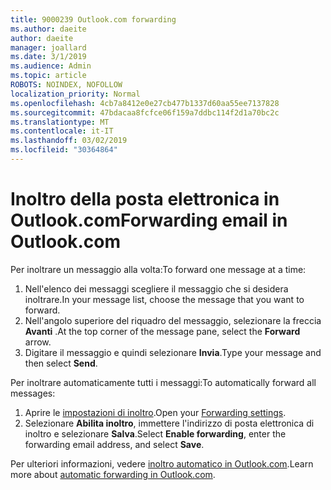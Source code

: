 ```yaml
---
title: 9000239 Outlook.com forwarding
ms.author: daeite
author: daeite
manager: joallard
ms.date: 3/1/2019
ms.audience: Admin
ms.topic: article
ROBOTS: NOINDEX, NOFOLLOW
localization_priority: Normal
ms.openlocfilehash: 4cb7a8412e0e27cb477b1337d60aa55ee7137828
ms.sourcegitcommit: 47bdacaa8fcfce06f159a7ddbc114f2d1a70bc2c
ms.translationtype: MT
ms.contentlocale: it-IT
ms.lasthandoff: 03/02/2019
ms.locfileid: "30364864"
---
```

# <a name="forwarding-email-in-outlookcom"></a><span data-ttu-id="5ef31-102">Inoltro della posta elettronica in Outlook.com</span><span class="sxs-lookup"><span data-stu-id="5ef31-102">Forwarding email in Outlook.com</span></span>

<span data-ttu-id="5ef31-103">Per inoltrare un messaggio alla volta:</span><span class="sxs-lookup"><span data-stu-id="5ef31-103">To forward one message at a time:</span></span>

1. <span data-ttu-id="5ef31-104">Nell'elenco dei messaggi scegliere il messaggio che si desidera inoltrare.</span><span class="sxs-lookup"><span data-stu-id="5ef31-104">In your message list, choose the message that you want to forward.</span></span>
2. <span data-ttu-id="5ef31-105">Nell'angolo superiore del riquadro del messaggio, selezionare la freccia **Avanti** .</span><span class="sxs-lookup"><span data-stu-id="5ef31-105">At the top corner of the message pane, select the **Forward** arrow.</span></span>
3. <span data-ttu-id="5ef31-106">Digitare il messaggio e quindi selezionare **Invia**.</span><span class="sxs-lookup"><span data-stu-id="5ef31-106">Type your message and then select **Send**.</span></span>

<span data-ttu-id="5ef31-107">Per inoltrare automaticamente tutti i messaggi:</span><span class="sxs-lookup"><span data-stu-id="5ef31-107">To automatically forward all messages:</span></span>

1. <span data-ttu-id="5ef31-108">Aprire le [impostazioni di inoltro](https://outlook.live.com/mail/options/mail/forwarding/forwardingOption).</span><span class="sxs-lookup"><span data-stu-id="5ef31-108">Open your [Forwarding settings](https://outlook.live.com/mail/options/mail/forwarding/forwardingOption).</span></span>
2. <span data-ttu-id="5ef31-109">Selezionare **Abilita inoltro**, immettere l'indirizzo di posta elettronica di inoltro e selezionare **Salva**.</span><span class="sxs-lookup"><span data-stu-id="5ef31-109">Select **Enable forwarding**, enter the forwarding email address, and select **Save**.</span></span>

<span data-ttu-id="5ef31-110">Per ulteriori informazioni, vedere [inoltro automatico in Outlook.com](https://support.office.com/article/6246987c-6c8f-4144-b255-14fc07007dad).</span><span class="sxs-lookup"><span data-stu-id="5ef31-110">Learn more about [automatic forwarding in Outlook.com](https://support.office.com/article/6246987c-6c8f-4144-b255-14fc07007dad).</span></span>